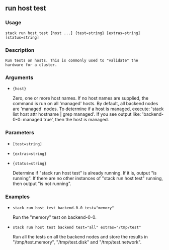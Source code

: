 ## run host test

### Usage

`stack run host test [host ...] {test=string} [extras=string] [status=string]`

### Description


	Run tests on hosts. This is commonly used to "validate" the
	hardware for a cluster.

	

### Arguments

* `{host}`

   Zero, one or more host names. If no host names are supplied, the command
	is run on all 'managed' hosts. By default, all backend nodes are
	'managed' nodes. To determine if a host is managed, execute:
	'stack list host attr hostname | grep managed'. If you see output like:
	'backend-0-0: managed true', then the host is managed.


### Parameters
* `[test=string]`
* `{extras=string}`
* `{status=string}`

   Determine if "stack run host test" is already running. If it is,
	output "is running". If there are no other instances of "stack run
	host test" running, then output "is not running".

### Examples

* `stack run host test backend-0-0 test="memory"`

   Run the "memory" test on backend-0-0.

* `stack run host test backend test="all" extras="/tmp/test"`

   Run all the tests on all the backend nodes and store the results in
	"/tmp/test.memory", "/tmp/test.disk" and "/tmp/test.network".



